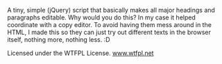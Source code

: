 A tiny, simple (jQuery) script that basically makes all major
headings and paragraphs editable. Why would you do this? In my case 
it helped coordinate with a copy editor. To avoid having them mess around 
in the HTML, I made this so they can just try out different texts in
the browser itself, nothing more, nothing less. :D

Licensed under the WTFPL License. www.wtfpl.net